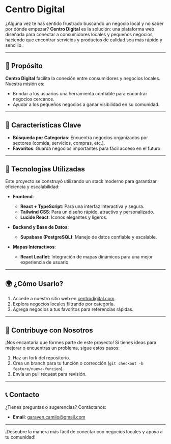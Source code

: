 # Centro Digital

¿Alguna vez te has sentido frustrado buscando un negocio local y no saber por dónde empezar? **Centro Digital** es la solución: una plataforma web diseñada para conectar a consumidores locales y pequeños negocios, haciendo que encontrar servicios y productos de calidad sea más rápido y sencillo.

---

## 🎯 Propósito

**Centro Digital** facilita la conexión entre consumidores y negocios locales. Nuestra misión es:
- Brindar a los usuarios una herramienta confiable para encontrar negocios cercanos.
- Ayudar a los pequeños negocios a ganar visibilidad en su comunidad.

---

## 🌟 Características Clave

- **Búsqueda por Categorías**: Encuentra negocios organizados por sectores (comida, servicios, compras, etc.).  
- **Favoritos**: Guarda negocios importantes para fácil acceso en el futuro.  


---

## 🚀 Tecnologías Utilizadas

Este proyecto se construyó utilizando un stack moderno para garantizar eficiencia y escalabilidad:

- **Frontend**:  
  - **React + TypeScript**: Para una interfaz interactiva y segura.  
  - **Tailwind CSS**: Para un diseño rápido, atractivo y personalizado.  
  - **Lucide React**: Iconos elegantes y ligeros.  

- **Backend y Base de Datos**:  
  - **Supabase (PostgreSQL)**: Manejo de datos confiable y escalable.  

- **Mapas Interactivos**:  
  - **React Leaflet**: Integración de mapas dinámicos para una mejor experiencia de usuario.

---

## 🌍 ¿Cómo Usarlo?

1. Accede a nuestro sitio web en [centrodigital.com](#).
2. Explora negocios locales filtrando por categoría.
3. Agrega negocios a tus favoritos para referencias rápidas.

---

## 🤝 Contribuye con Nosotros

¡Nos encantaría que formes parte de este proyecto! Si tienes ideas para mejorar o encuentras un problema, sigue estos pasos:

1. Haz un fork del repositorio.  
2. Crea un branch para tu función o corrección (`git checkout -b feature/nueva-funcion`).  
3. Envía un pull request para revisión.  

---

## 📞 Contacto

¿Tienes preguntas o sugerencias? Contáctanos:
- **Email**: [garaven.camilo@gmail.com](mailto:garaven.camilo@gmail.com)  

---

¡Descubre la manera más fácil de conectar con negocios locales y apoya a tu comunidad!  